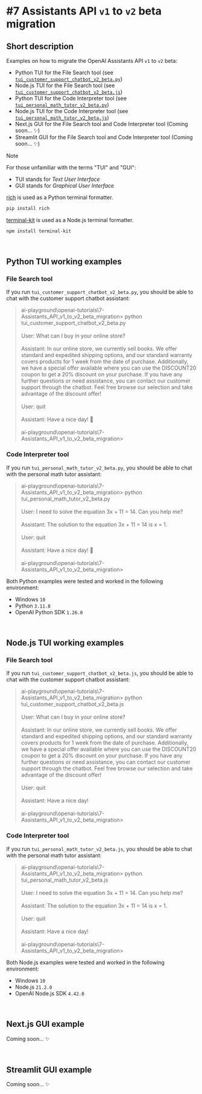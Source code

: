 # #7 Assistants API `v1` to `v2` beta migration

## Short description

Examples on how to migrate the OpenAI Assistants API `v1` to `v2` beta:

- Python TUI for the File Search tool (see [`tui_customer_support_chatbot_v2_beta.py`](https://github.com/rokbenko/ai-playground/tree/main/openai-tutorials/7-Assistants_API_v1_to_v2_beta_migration/TUI/tui_customer_support_chatbot_v2_beta.py))
- Node.js TUI for the File Search tool (see [`tui_customer_support_chatbot_v2_beta.js`](https://github.com/rokbenko/ai-playground/tree/main/openai-tutorials/7-Assistants_API_v1_to_v2_beta_migration/TUI/tui_customer_support_chatbot_v2_beta.js))
- Python TUI for the Code Interpreter tool (see [`tui_personal_math_tutor_v2_beta.py`](https://github.com/rokbenko/ai-playground/tree/main/openai-tutorials/7-Assistants_API_v1_to_v2_beta_migration/TUI/tui_personal_math_tutor_v2_beta.py))
- Node.js TUI for the Code Interpreter tool (see [`tui_personal_math_tutor_v2_beta.js`](https://github.com/rokbenko/ai-playground/tree/main/openai-tutorials/7-Assistants_API_v1_to_v2_beta_migration/TUI/tui_personal_math_tutor_v2_beta.js))
- Next.js GUI for the File Search tool and Code Interpreter tool (Coming soon... ✨)
- Streamlit GUI for the File Search tool and Code Interpreter tool (Coming soon... ✨)

> [!NOTE]
> For those unfamiliar with the terms "TUI" and "GUI":
>
> - TUI stands for _Text User Interface_
> - GUI stands for _Graphical User Interface_

<a href="https://github.com/Textualize/rich">rich</a> is used as a Python terminal formatter.

```bash
pip install rich
```

<a href="https://github.com/cronvel/terminal-kit">terminal-kit<a> is used as a Node.js terminal formatter.

```bash
npm install terminal-kit
```

<br>

## Python TUI working examples

### File Search tool

If you run `tui_customer_support_chatbot_v2_beta.py`, you should be able to chat with the customer support chatbot assistant:

> ai-playground\openai-tutorials\7-Assistants_API_v1_to_v2_beta_migration> python tui_customer_support_chatbot_v2_beta.py<br>
> <br>
> User: What can I buy in your online store?<br>
> <br>
> Assistant: In our online store, we currently sell books. We offer standard and expedited shipping options, and our standard warranty covers products for 1 week from the date of purchase. Additionally, we have a special offer available where you can use the DISCOUNT20 coupon to get a 20% discount on your purchase. If you have any further questions or need assistance, you can contact our customer support through the chatbot. Feel free browse our selection and take advantage of the discount offer!<br>
> <br>
> User: quit<br>
> <br>
> Assistant: Have a nice day! 👋<br>
> <br>
> ai-playground\openai-tutorials\7-Assistants_API_v1_to_v2_beta_migration>

### Code Interpreter tool

If you run `tui_personal_math_tutor_v2_beta.py`, you should be able to chat with the personal math tutor assistant:

> ai-playground\openai-tutorials\7-Assistants_API_v1_to_v2_beta_migration> python tui_personal_math_tutor_v2_beta.py<br>
> <br>
> User: I need to solve the equation 3x + 11 = 14. Can you help me?<br>
> <br>
> Assistant: The solution to the equation 3x + 11 = 14 is x = 1.<br>
> <br>
> User: quit<br>
> <br>
> Assistant: Have a nice day! 👋<br>
> <br>
> ai-playground\openai-tutorials\7-Assistants_API_v1_to_v2_beta_migration>

Both Python examples were tested and worked in the following environment:

- Windows `10`
- Python `3.11.8`
- OpenAI Python SDK `1.26.0`

<br>

## Node.js TUI working examples

### File Search tool

If you run `tui_customer_support_chatbot_v2_beta.js`, you should be able to chat with the customer support chatbot assistant:

> ai-playground\openai-tutorials\7-Assistants_API_v1_to_v2_beta_migration> python tui_customer_support_chatbot_v2_beta.js<br>
> <br>
> User: What can I buy in your online store?<br>
> <br>
> Assistant: In our online store, we currently sell books. We offer standard and expedited shipping options, and our standard warranty covers products for 1 week from the date of purchase. Additionally, we have a special offer available where you can use the DISCOUNT20 coupon to get a 20% discount on your purchase. If you have any further questions or need assistance, you can contact our customer support through the chatbot. Feel free browse our selection and take advantage of the discount offer!<br>
> <br>
> User: quit<br>
> <br>
> Assistant: Have a nice day!<br>
> <br>
> ai-playground\openai-tutorials\7-Assistants_API_v1_to_v2_beta_migration>

### Code Interpreter tool

If you run `tui_personal_math_tutor_v2_beta.js`, you should be able to chat with the personal math tutor assistant:

> ai-playground\openai-tutorials\7-Assistants_API_v1_to_v2_beta_migration> python tui_personal_math_tutor_v2_beta.js<br>
> <br>
> User: I need to solve the equation 3x + 11 = 14. Can you help me?<br>
> <br>
> Assistant: The solution to the equation 3x + 11 = 14 is x = 1.<br>
> <br>
> User: quit<br>
> <br>
> Assistant: Have a nice day!<br>
> <br>
> ai-playground\openai-tutorials\7-Assistants_API_v1_to_v2_beta_migration>

Both Node.js examples were tested and worked in the following environment:

- Windows `10`
- Node.js `21.2.0`
- OpenAI Node.js SDK `4.42.0`

<br>

## Next.js GUI example

Coming soon... ✨

<br>

## Streamlit GUI example

Coming soon... ✨
